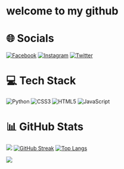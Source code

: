# welcome to my github 

# 🌐 Socials 
[![Facebook](https://img.shields.io/badge/Facebook-%231877F2.svg?logo=Facebook&logoColor=white)](https://www.facebook.com/profile.php?id=100082676565939) 
[![Instagram](https://img.shields.io/badge/Instagram-%231DA1F2.svg?logo=instagram&logoColor=Purple)](https://instagram.com/zeuun.official?igshid=YmMyMTA2M2Y=)
[![Twitter](https://img.shields.io/badge/Twitter-%231DA1F2.svg?logo=Twitter&logoColor=white)](https://twitter.com/Zeuun99)

# 💻 Tech Stack 
![Python](https://img.shields.io/badge/python-3670A0?style=flat&logo=python&logoColor=ffdd54) 
![CSS3](https://img.shields.io/badge/css3-%231572B6.svg?style=flat&logo=css3&logoColor=white) 
![HTML5](https://img.shields.io/badge/html5-%23E34F26.svg?style=flat&logo=html5&logoColor=white) 
![JavaScript](https://img.shields.io/badge/javascript-%23323330.svg?style=flat&logo=javascript&logoColor=%23F7DF1E) 

# 📊 GitHub Stats
![](https://github-readme-stats.vercel.app/api?username=Zeuun&theme=chartreuse-dark&show_icons=true&hide_border=true)
[![GitHub Streak](https://github-readme-streak-stats.herokuapp.com?user=Zeuun&theme=github-green-purple&hide_border=false&date_format=j%20M%5B%20Y%5D&locale=id)](https://git.io/streak-stats)
[![Top Langs](https://github-readme-stats.vercel.app/api/top-langs/?username=Zeuun&layout=compact&theme=chartreuse-dark&hide_border=true)](https://github.com/anuraghazra/github-readme-stats)

[![](https://visitcount.itsvg.in/api?id=Zeuun&icon=8&color=1)](https://visitcount.itsvg.in) 
